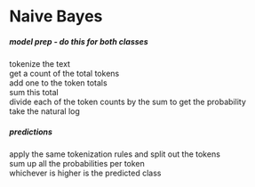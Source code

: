 # Naive Bayes

##### model prep - do this for both classes
tokenize the text<br>
get a count of the total tokens<br>
add one to the token totals<br>
sum this total<br>
divide each of the token counts by the sum to get the probability<br>
take the natural log<br>

##### predictions
apply the same tokenization rules and split out the tokens<br>
sum up all the probabilities per token<br>
whichever is higher is the predicted class<br>

